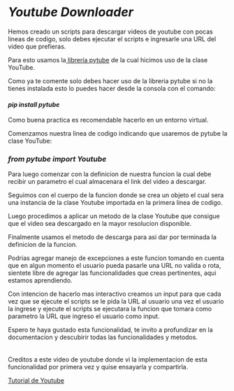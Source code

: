 # *Youtube Downloader*
Hemos creado un scripts para descargar videos de youtube con pocas lineas de codigo, solo debes ejecutar el scripts e ingresarle una URL del video que prefieras.

Para esto usamos la[ librería pytube](http://https://pytube.io/en/latest/ " librería pytube") de la cual hicimos uso de la clase YouTube.

Como ya te comente solo debes hacer uso de la libreria pytube si no la tienes instalada esto lo puedes hacer desde la consola con el comando:

#### ***pip install pytube***
Como buena practica es recomendable hacerlo en un entorno virtual.

Comenzamos nuestra linea de codigo indicando que usaremos de pytube la clase YouTube:

### ***from pytube import Youtube***

Para luego comenzar con la definicion de nuestra funcion la cual debe recibir un parametro el cual almacenara el link del video a descargar.

Seguimos con el cuerpo de la funcion donde se crea un objeto el cual sera una instancia de la clase Youtube importada en la primera linea de codigo.

Luego procedimos a aplicar un metodo de la clase Youtube que consigue que el video sea descargado en la mayor resolucion disponible.

Finalmente usamos el metodo de descarga para asi dar por terminada la definicion de la funcion.

Podrias agregar manejo de excepciones a este funcion tomando en cuenta que  en algun momento el usuario pueda pasarle una URL no valida o rota, sientete libre de agregar las funcionalidades que creas pertinentes, aqui estamos aprendiendo.

Con intencion de hacerlo mas interactivo creamos un input para que cada vez que se ejecute el scripts se le pida la URL al usuario una vez el usuario la ingrese y ejecute el scripts se ejecutara la funcion que tomara como parametro la URL que ingreso el usuario como input.

Espero te haya gustado esta funcionalidad, te invito a profundizar en la documentacion y descubirir todas las funcionalidades y metodos.
<br>
<br>
<br>
Creditos a este video de youtube donde vi la implementacion de esta funcionalidad por primera vez y quise ensayarla y compartirla.


[Tutorial de Youtube](http://https://www.youtube.com/watch?v=EMlM6QTzJo0&t=409s "Tutorial de Youtube")